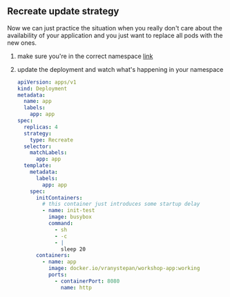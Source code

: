 ## Recreate update strategy

Now we can just practice the situation when you really don't care about the availability
of your application and you just want to replace all pods with the new ones.

1. make sure you're in the correct namespace [link](../pt2/00_single_pod.md)

2. update the deployment and watch what's happening in your namespace

    ```yaml
    apiVersion: apps/v1
    kind: Deployment
    metadata:
      name: app
      labels:
        app: app
    spec:
      replicas: 4
      strategy:
        type: Recreate
      selector:
        matchLabels:
          app: app
      template:
        metadata:
          labels:
            app: app
        spec:
          initContainers:
            # this container just introduces some startup delay
            - name: init-test
              image: busybox
              command:
                - sh
                - -c
                - |
                  sleep 20
          containers:
            - name: app
              image: docker.io/vranystepan/workshop-app:working
              ports:
                - containerPort: 8080
                  name: http
    ```